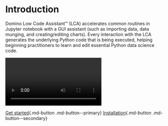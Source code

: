 # Introduction

Domino Low Code Assistant™ (LCA) accelerates common routines in Jupyter notebook with a GUI assistant (such as importing data, data munging, and creating/editing charts). Every interaction with the LCA generates the underlying Python code that is being executed, helping beginning practitioners to learn and edit essential Python data science code.



<video controls autoplay>
  <source src="https://user-images.githubusercontent.com/1765949/185939829-2b99a7c9-10e7-4d67-8aa5-a2e1b9882a20.mp4" type="video/mp4">
</video>


<!-- This video shows how to

  * Initialize the Low Code Assistant™
  * Open the *'Load data'* UI from the Low Code Assistant™
  * Navigate to the `titanic.csv` file.
  * Click the file, to generate the `Pandas` code
 -->

[Get started](getting-started/loading-data/){.md-button .md-button--primary}
[Installation](install.md){.md-button .md-button--secondary}
